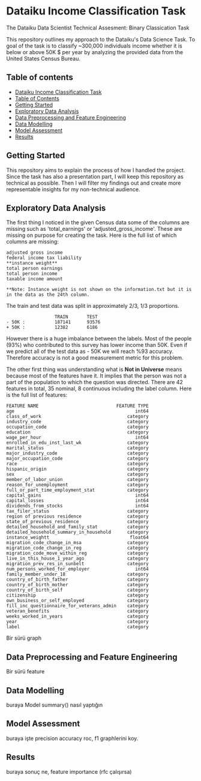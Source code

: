 # Dataiku Income Classification Task
The Dataiku Data Scientist Technical Assesment: Binary Classication Task 

This repository outlines my approach to the Dataiku's Data Science Task. To goal of the task is to classify ~300,000 individuals income whether it is below or above 50K $ per year by analyzing the provided data from the United States Census Bureau.

## Table of contents
- [Dataiku Income Classification Task](#dataiku-income-classification-task)
- [Table of Contents](#table-of-contents)
- [Getting Started](#getting-started)
- [Exploratory Data Analysis](#exploratory-data-analysis)
- [Data Preprocessing and Feature Engineering](#data-preprocessing-and-feature-engineering)
- [Data Modelling](#data-modelling)
- [Model Assessment](#model-assessment)
- [Results](#results)

## Getting Started

This repository aims to explain the process of how I handled the project. Since the task has also a presentation part, I will keep this repository as technical as possible. Then I will filter my findings out and create more representable insights for my non-technical audience.



## Exploratory Data Analysis

The first thing I noticed in the given Census data some of the columns are missing such as 'total_earnings' or 'adjusted_gross_income'. These are missing on purpose for creating the task. Here is the full list of which columns are missing:
```
adjusted gross income
federal income tax liability
**instance weight**
total person earnings
total person income
taxable income amount

**Note: Instance weight is not shown on the information.txt but it is in the data as the 24th column.
```

The train and test data was split in approximately 2/3, 1/3 proportions. 
```              
                  TRAIN       TEST
- 50K :           187141      93576      
+ 50K :           12382       6186        
```
However there is a huge imbalance between the labels. Most of the people (93%) who contributed to this survey has lower income than 50K. Even if we predict all of the test data as - 50K we will reach %93 accuracy. Therefore accuracy is not a good measurement metric for this problem.


The other first thing was understanding what is **Not in Universe** means because most of the features have it. It implies that the person was not a part of the population to which the question was directed. 
 There are 42 features in total, 35 nominal, 8 continuous including the label column. Here is the full list of features:

```  
FEATURE NAME                             FEATURE TYPE 
age                                             int64
class_of_work                                category
industry_code                                category
occupation_code                              category
education                                    category
wage_per_hour                                   int64
enrolled_in_edu_inst_last_wk                 category
marital_status                               category
major_industry_code                          category
major_occupation_code                        category
race                                         category
hispanic_origin                              category
sex                                          category
member_of_labor_union                        category
reason_for_unemployment                      category
full_or_part_time_employment_stat            category
capital_gains                                   int64
capital_losses                                  int64
dividends_from_stocks                           int64
tax_filer_status                             category
region of previous residence                 category
state_of_previous_residence                  category
detailed_household_and_family_stat           category
detailed_household_summary_in_household      category
instance_weightt                              float64
migration_code_change_in_msa                 category
migration_code_change_in_reg                 category
migration_code_move_within_reg               category
live_in_this_house_1_year_ago                category
migration_prev_res_in_sunbelt                category
num_persons_worked_for_employer                 int64
family_member_under_18                       category
country_of_birth_father                      category
country_of_birth_mother                      category
country_of_birth_self                        category
citizenship                                  category
own_business_or_self_employed                category
fill_inc_questionnaire_for_veterans_admin    category
veteran_benefits                             category
weeks_worked_in_years                        category
year                                         category
label                                        category
```  

Bir sürü graph
## Data Preprocessing and Feature Engineering

Bir sürü feature
## Data Modelling
buraya Model summary() nasıl yaptığın
## Model Assessment
buraya işte precision accuracy roc, f1 graphlerini koy.
## Results
buraya sonuç ne, feature importance (rfc çalışırsa)


